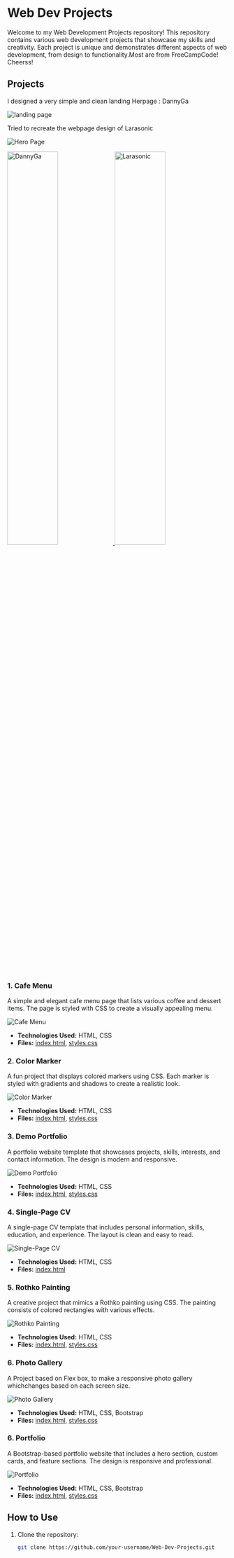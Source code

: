 # Web Dev Projects

Welcome to my Web Development Projects repository! This repository contains various web development projects that showcase my skills and creativity. Each project is unique and demonstrates different aspects of web development, from design to functionality.Most are from FreeCampCode! Cheerss!

## Projects

I designed a very simple and clean landing Herpage : DannyGa

![landing page](./Images/dannyGa.png)
 

Tried to recreate the webpage design of Larasonic 

![Hero Page](./Images/Larasonic.png)

<p align="left">
  <a href='/CSS Project/project_heropage/'>
    <img width="48%" src="./Images/dannyGa.png" alt="DannyGa" />
  </a>
  <a href='/Frontend Projects/12-restricted-textarea/'>
    <img width="48%" src="./Images/Larasonic.png" alt="Larasonic" />
  </a>
</p>

### 1. Cafe Menu
A simple and elegant cafe menu page that lists various coffee and dessert items. The page is styled with CSS to create a visually appealing menu.

![Cafe Menu](./Images/Screenshot%202025-01-06%20010542.png)

- **Technologies Used:** HTML, CSS
- **Files:** [index.html](Cafe%20Menu/index.html), [styles.css](Cafe%20Menu/styles.css)

### 2. Color Marker
A fun project that displays colored markers using CSS. Each marker is styled with gradients and shadows to create a realistic look.

![Color Marker](path/to/color-marker-image.png)

- **Technologies Used:** HTML, CSS
- **Files:** [index.html](Color%20Marker/index.html), [styles.css](Color%20Marker/styles.css)

### 3. Demo Portfolio
A portfolio website template that showcases projects, skills, interests, and contact information. The design is modern and responsive.

![Demo Portfolio](path/to/demo-portfolio-image.png)

- **Technologies Used:** HTML, CSS
- **Files:** [index.html](demo%20-%20portfolio/index.html), [styles.css](demo%20-%20portfolio/styles.css)

### 4. Single-Page CV
A single-page CV template that includes personal information, skills, education, and experience. The layout is clean and easy to read.

![Single-Page CV](./Images/Screenshot%202025-01-06%20011323.png)

- **Technologies Used:** HTML, CSS
- **Files:** [index.html](Single-Page%20CV/index.html)

### 5. Rothko Painting
A creative project that mimics a Rothko painting using CSS. The painting consists of colored rectangles with various effects.

![Rothko Painting](./Images/Rothko%20Painting.png)

- **Technologies Used:** HTML, CSS
- **Files:** [index.html](Rothko%20Painting/index.html), [styles.css](Rothko%20Painting/styles.css)

### 6. Photo Gallery
A Project based on Flex box, to make a responsive photo gallery whichchanges based on each screen size.

![Photo Gallery](./Images/cat%20photo%20gallery.png.png)

- **Technologies Used:** HTML, CSS, Bootstrap
- **Files:** [index.html](./Photo%20Gallery/index.html), [styles.css](./Photo%20Gallery/styles.css)

### 6. Portfolio
A Bootstrap-based portfolio website that includes a hero section, custom cards, and feature sections. The design is responsive and professional.

![Portfolio](path/to/portfolio-image.png)

- **Technologies Used:** HTML, CSS, Bootstrap
- **Files:** [index.html](portfolio/index.html), [styles.css](portfolio/styles.css)


## How to Use

1. Clone the repository:
   ```sh
   git clone https://github.com/your-username/Web-Dev-Projects.git
